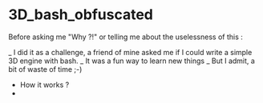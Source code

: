 # 3D_bash_obfuscated

Before asking me "Why ?!" or telling me about the uselessness of this :

_ I did it as a challenge, a friend of mine asked me if I could write a simple 3D engine with bash.
_ It was a fun way to learn new things
_ But I admit, a bit of waste of time ;-)

- How it works ?
- 
